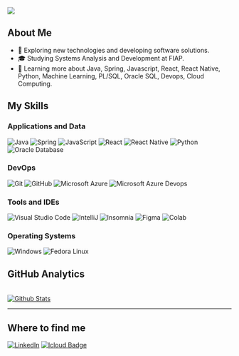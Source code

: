 ![](https://komarev.com/ghpvc/?username=andresant-ana&color=006bed)

## About Me

- 🤔 Exploring new technologies and developing software solutions.
- 🎓 Studying Systems Analysis and Development at FIAP.
- 🌱 Learning more about Java, Spring, Javascript, React, React Native, Python, Machine Learning, PL/SQL, Oracle SQL, Devops, Cloud Computing.


## My Skills


### Applications and Data

![Java](https://img.shields.io/badge/Java-ED8B00?style=for-the-badge&logo=openjdk&logoColor=white)
![Spring](https://img.shields.io/badge/Spring-6DB33F?style=for-the-badge&logo=spring&logoColor=white)
![JavaScript](https://img.shields.io/badge/JavaScript-323330?style=for-the-badge&logo=javascript&logoColor=F7DF1E)
![React](https://img.shields.io/badge/React-20232A?style=for-the-badge&logo=react&logoColor=61DAFB)
![React Native](https://img.shields.io/badge/React_Native-20232A?style=for-the-badge&logo=react&logoColor=61DAFB)
![Python](https://img.shields.io/badge/Python-3776AB?style=for-the-badge&logo=python&logoColor=white)
![Oracle Database](https://img.shields.io/badge/Oracle-F80000.svg?style=for-the-badge&logo=Oracle&logoColor=white)


### DevOps

![Git](https://img.shields.io/badge/GitHub-100000?style=for-the-badge&logo=github&logoColor=white)
![GitHub](https://img.shields.io/badge/GIT-E44C30?style=for-the-badge&logo=git&logoColor=white)
![Microsoft Azure](https://img.shields.io/badge/Microsoft_Azure-0089D6?style=for-the-badge&logo=microsoft-azure&logoColor=white)
![Microsoft Azure Devops](https://img.shields.io/badge/Azure_DevOps-0078D7?style=for-the-badge&logo=azure-devops&logoColor=white)


### Tools and IDEs

![Visual Studio Code](https://img.shields.io/badge/Visual_Studio_Code-0078D4?style=for-the-badge&logo=visual%20studio%20code&logoColor=white)
![IntelliJ](https://img.shields.io/badge/IntelliJ_IDEA-000000.svg?style=for-the-badge&logo=intellij-idea&logoColor=white)
![Insomnia](https://img.shields.io/badge/Insomnia-4000BF.svg?style=for-the-badge&logo=Insomnia&logoColor=white)
![Figma](https://img.shields.io/badge/Figma-F24E1E?style=for-the-badge&logo=figma&logoColor=white)
![Colab](https://img.shields.io/badge/Colab-F9AB00?style=for-the-badge&logo=googlecolab&color=525252)


### Operating Systems

![Windows](https://img.shields.io/badge/Windows-0078D6?style=for-the-badge&logo=windows&logoColor=white)
![Fedora Linux](https://img.shields.io/badge/Fedora-51A2DA.svg?style=for-the-badge&logo=Fedora&logoColor=white)


## GitHub Analytics

<br/>

<a href="https://github.com/andresant-ana" title="Andre's Profile">
  <img
        src="https://github-readme-stats.vercel.app/api/top-langs/?username=andresant-ana&theme=dracula&hide_border=false&include_all_commits=true&count_private=true&layout=compact"
        alt="Github Stats"
      />
</a>

---

## Where to find me

[![LinkedIn](https://img.shields.io/badge/linkedin-%230077B5.svg?style=for-the-badge&logo=linkedin&logoColor=white)](https://www.linkedin.com/in/andresant-ana/)
[![Icloud Badge](https://img.shields.io/badge/Email-3693F3.svg?style=for-the-badge&logo=iCloud&logoColor=white)](mailto:astboim@icloud.com)
